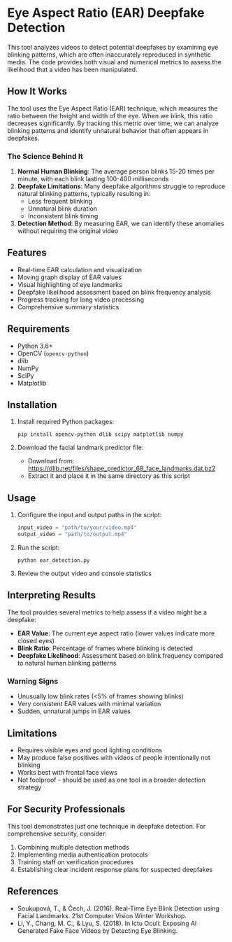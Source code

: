 # Eye Aspect Ratio (EAR) Deepfake Detection

This tool analyzes videos to detect potential deepfakes by examining eye blinking patterns, which are often inaccurately reproduced in synthetic media. The code provides both visual and numerical metrics to assess the likelihood that a video has been manipulated.

## How It Works

The tool uses the Eye Aspect Ratio (EAR) technique, which measures the ratio between the height and width of the eye. When we blink, this ratio decreases significantly. By tracking this metric over time, we can analyze blinking patterns and identify unnatural behavior that often appears in deepfakes.

### The Science Behind It

1. **Normal Human Blinking**: The average person blinks 15-20 times per minute, with each blink lasting 100-400 milliseconds
2. **Deepfake Limitations**: Many deepfake algorithms struggle to reproduce natural blinking patterns, typically resulting in:
   - Less frequent blinking
   - Unnatural blink duration
   - Inconsistent blink timing
3. **Detection Method**: By measuring EAR, we can identify these anomalies without requiring the original video

## Features

- Real-time EAR calculation and visualization
- Moving graph display of EAR values
- Visual highlighting of eye landmarks
- Deepfake likelihood assessment based on blink frequency analysis
- Progress tracking for long video processing
- Comprehensive summary statistics

## Requirements

- Python 3.6+
- OpenCV (`opencv-python`)
- dlib
- NumPy
- SciPy
- Matplotlib

## Installation

1. Install required Python packages:
   ```
   pip install opencv-python dlib scipy matplotlib numpy
   ```

2. Download the facial landmark predictor file:
   - Download from: https://dlib.net/files/shape_predictor_68_face_landmarks.dat.bz2
   - Extract it and place it in the same directory as this script

## Usage

1. Configure the input and output paths in the script:
   ```python
   input_video = "path/to/your/video.mp4"
   output_video = "path/to/output.mp4"
   ```

2. Run the script:
   ```
   python ear_detection.py
   ```

3. Review the output video and console statistics

## Interpreting Results

The tool provides several metrics to help assess if a video might be a deepfake:

- **EAR Value**: The current eye aspect ratio (lower values indicate more closed eyes)
- **Blink Ratio**: Percentage of frames where blinking is detected
- **Deepfake Likelihood**: Assessment based on blink frequency compared to natural human blinking patterns

### Warning Signs

- Unusually low blink rates (<5% of frames showing blinks)
- Very consistent EAR values with minimal variation
- Sudden, unnatural jumps in EAR values

## Limitations

- Requires visible eyes and good lighting conditions
- May produce false positives with videos of people intentionally not blinking
- Works best with frontal face views
- Not foolproof - should be used as one tool in a broader detection strategy

## For Security Professionals

This tool demonstrates just one technique in deepfake detection. For comprehensive security, consider:

1. Combining multiple detection methods
2. Implementing media authentication protocols
3. Training staff on verification procedures
4. Establishing clear incident response plans for suspected deepfakes

## References

- Soukupová, T., & Čech, J. (2016). Real-Time Eye Blink Detection using Facial Landmarks. 21st Computer Vision Winter Workshop.
- Li, Y., Chang, M. C., & Lyu, S. (2018). In Ictu Oculi: Exposing AI Generated Fake Face Videos by Detecting Eye Blinking.
